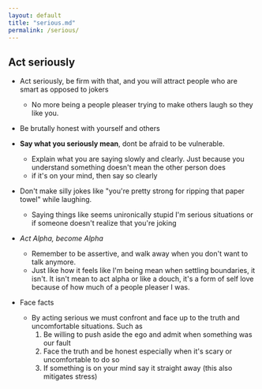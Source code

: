 ```yaml
---
layout: default
title: "serious.md"
permalink: /serious/
---
```


## Act seriously

- Act seriously, be firm with that, and you will attract people who are smart as opposed to jokers
	- No more being a people pleaser trying to make others laugh so they like you.

- Be brutally honest with yourself and others

- **Say what you seriously mean**, dont be afraid to be vulnerable.
	- Explain what you are saying slowly and clearly. Just because you understand something doesn't mean the other person does
	- if it's on your mind, then say so clearly

- Don't make silly jokes like "you're pretty strong for ripping that paper towel" while laughing.
	- Saying things like seems unironically stupid I'm serious situations or if someone doesn't realize that you're joking

- *Act Alpha, become Alpha*
	- Remember to be assertive, and walk away when you don't want to talk anymore.
	- Just like how it feels like I'm being mean when settling boundaries, it isn't. It isn't mean to act alpha or like a douch, it's a form of self love because of how much of a people pleaser I was.

-  Face facts
	- By acting serious we must confront and face up to the truth and uncomfortable situations. Such as 
		1. Be willing to push aside the ego and admit when something was our fault
		2. Face the truth and be honest especially when it's scary or uncomfortable to do so
		3. If something is on your mind say it straight away (this also mitigates stress) 
